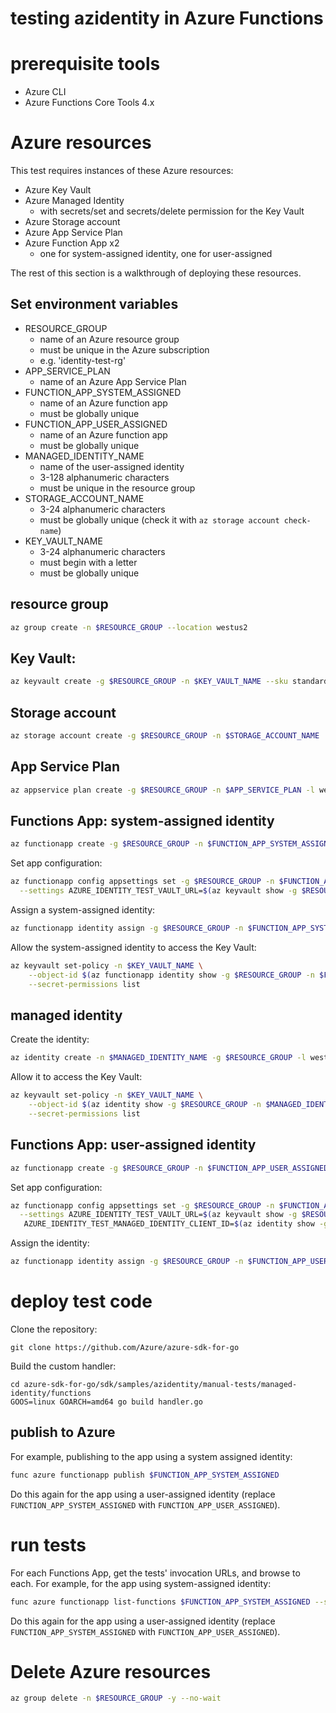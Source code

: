 # testing azidentity in Azure Functions

# prerequisite tools
- Azure CLI
- Azure Functions Core Tools 4.x

# Azure resources
This test requires instances of these Azure resources:
- Azure Key Vault
- Azure Managed Identity
  - with secrets/set and secrets/delete permission for the Key Vault
- Azure Storage account
- Azure App Service Plan
- Azure Function App x2
  - one for system-assigned identity, one for user-assigned

The rest of this section is a walkthrough of deploying these resources.

## Set environment variables
- RESOURCE_GROUP
  - name of an Azure resource group
  - must be unique in the Azure subscription
  - e.g. 'identity-test-rg'
- APP_SERVICE_PLAN
  - name of an Azure App Service Plan
- FUNCTION_APP_SYSTEM_ASSIGNED
  - name of an Azure function app
  - must be globally unique
- FUNCTION_APP_USER_ASSIGNED
  - name of an Azure function app
  - must be globally unique
- MANAGED_IDENTITY_NAME
  - name of the user-assigned identity
  - 3-128 alphanumeric characters
  - must be unique in the resource group
- STORAGE_ACCOUNT_NAME
  - 3-24 alphanumeric characters
  - must be globally unique (check it with `az storage account check-name`)
- KEY_VAULT_NAME
  - 3-24 alphanumeric characters
  - must begin with a letter
  - must be globally unique

## resource group
```sh
az group create -n $RESOURCE_GROUP --location westus2
```

## Key Vault:
```sh
az keyvault create -g $RESOURCE_GROUP -n $KEY_VAULT_NAME --sku standard
```

## Storage account
```sh
az storage account create -g $RESOURCE_GROUP -n $STORAGE_ACCOUNT_NAME
```

## App Service Plan
```sh
az appservice plan create -g $RESOURCE_GROUP -n $APP_SERVICE_PLAN -l westus2 --sku B1 --is-linux
```

## Functions App: system-assigned identity
```sh
az functionapp create -g $RESOURCE_GROUP -n $FUNCTION_APP_SYSTEM_ASSIGNED -s $STORAGE_ACCOUNT_NAME -p $APP_SERVICE_PLAN --runtime custom
```

Set app configuration:
```sh
az functionapp config appsettings set -g $RESOURCE_GROUP -n $FUNCTION_APP_SYSTEM_ASSIGNED \
  --settings AZURE_IDENTITY_TEST_VAULT_URL=$(az keyvault show -g $RESOURCE_GROUP -n $KEY_VAULT_NAME --query properties.vaultUri -o tsv)
```

Assign a system-assigned identity:
```sh
az functionapp identity assign -g $RESOURCE_GROUP -n $FUNCTION_APP_SYSTEM_ASSIGNED
```

Allow the system-assigned identity to access the Key Vault:
```sh
az keyvault set-policy -n $KEY_VAULT_NAME \
    --object-id $(az functionapp identity show -g $RESOURCE_GROUP -n $FUNCTION_APP_SYSTEM_ASSIGNED --query principalId -o tsv) \
    --secret-permissions list
```

## managed identity
Create the identity:
```sh
az identity create -n $MANAGED_IDENTITY_NAME -g $RESOURCE_GROUP -l westus2
```

Allow it to access the Key Vault:
```sh
az keyvault set-policy -n $KEY_VAULT_NAME \
    --object-id $(az identity show -g $RESOURCE_GROUP -n $MANAGED_IDENTITY_NAME --query principalId -o tsv) \
    --secret-permissions list
```

## Functions App: user-assigned identity
```sh
az functionapp create -g $RESOURCE_GROUP -n $FUNCTION_APP_USER_ASSIGNED -s $STORAGE_ACCOUNT_NAME -p $APP_SERVICE_PLAN --runtime custom
```

Set app configuration:
```sh
az functionapp config appsettings set -g $RESOURCE_GROUP -n $FUNCTION_APP_USER_ASSIGNED \
  --settings AZURE_IDENTITY_TEST_VAULT_URL=$(az keyvault show -g $RESOURCE_GROUP -n $KEY_VAULT_NAME --query properties.vaultUri -o tsv) \
   AZURE_IDENTITY_TEST_MANAGED_IDENTITY_CLIENT_ID=$(az identity show -g $RESOURCE_GROUP -n $MANAGED_IDENTITY_NAME -o tsv --query clientId)
```

Assign the identity:
```sh
az functionapp identity assign -g $RESOURCE_GROUP -n $FUNCTION_APP_USER_ASSIGNED --identities $(az identity show -g $RESOURCE_GROUP -n $MANAGED_IDENTITY_NAME -o tsv --query id)
```

# deploy test code

Clone the repository:
```
git clone https://github.com/Azure/azure-sdk-for-go
```

Build the custom handler:
```
cd azure-sdk-for-go/sdk/samples/azidentity/manual-tests/managed-identity/functions
GOOS=linux GOARCH=amd64 go build handler.go
```

## publish to Azure
For example, publishing to the app using a system assigned identity:
```sh
func azure functionapp publish $FUNCTION_APP_SYSTEM_ASSIGNED
```
Do this again for the app using a user-assigned identity (replace `FUNCTION_APP_SYSTEM_ASSIGNED` with `FUNCTION_APP_USER_ASSIGNED`).


# run tests
For each Functions App, get the tests' invocation URLs, and browse to each. For example, for the app using system-assigned identity:
```sh
func azure functionapp list-functions $FUNCTION_APP_SYSTEM_ASSIGNED --show-keys
```
Do this again for the app using a user-assigned identity (replace `FUNCTION_APP_SYSTEM_ASSIGNED` with `FUNCTION_APP_USER_ASSIGNED`).

# Delete Azure resources
```sh
az group delete -n $RESOURCE_GROUP -y --no-wait
```
